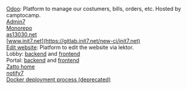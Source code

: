 [Odoo](https://init7.odoo.camptocamp.ch/web/login): Platform to manage our costumers, bills, orders, etc. Hosted by camptocamp.  
[Admin7](https://gitlab.init7.net/hope/monorepo/-/blob/main/apps/admin7/README.md?ref_type=heads)  
[Monorepo](https://gitlab.init7.net/hope/monorepo)  
[as13030.net](https://gitlab.init7.net/i7-tools/noc.as13030.net/-/tree/master)  
[www.init7.net](https://gitlab.init7.net/new-ci/init7.net)  
[Edit website](https://main.edit.init7.net/de/): Platform to edit the website via lektor.  
Lobby: [backend](https://gitlab.init7.net/hope/portal-backend) and [frontend](https://gitlab.init7.net/hope/portal-frontend)  
Portal: [backend](https://gitlab.init7.net/hope/portal-backend) and [frontend](https://gitlab.init7.net/hope/portal-frontend)  
[Zatto home](https://gitlab.init7.net/hope/zattoo-home)  
[notify7](https://gitlab.init7.net/devops-team/notify7)  
[Docker deployment process (deprecated)](https://gitlab.init7.net/devops-team/dev-wiki/-/wikis/Docker-Deployments)